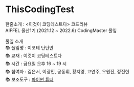 # ThisCodingTest

한줄소개 : <이것이 코딩테스트다> 코드리뷰  
AIFFEL 울산1기 (2021.12 ~ 2022.6) CodingMaster 풀잎  

풀잎 소개  
📚 풀잎명 : 이코테 탄탄반  
📚 교재 : 이것이 코딩테스트다  
📚 시간 : 금요일 오후 16 ~ 19 시    
📚 참여자 : 김은서, 이광민, 공동휘, 황지영, 고연주, 오원진, 정진현   
📚 보조도구 : [파이썬 튜터](https://pythontutor.com/)
